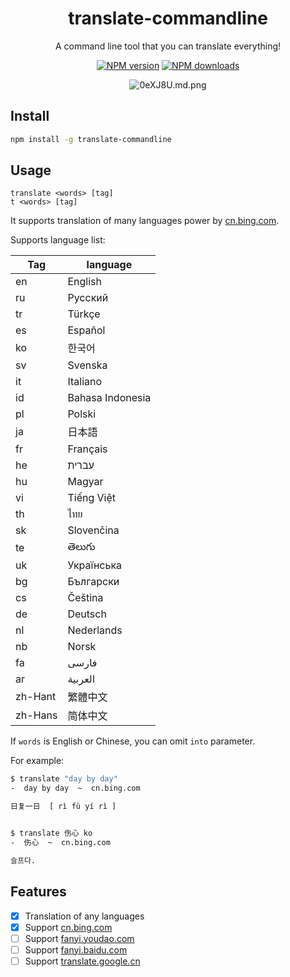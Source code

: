<div align="center">

# translate-commandline

A command line tool that you can translate everything!

[![NPM version](https://img.shields.io/npm/v/translate-commandline.svg?style=flat-square)](https://npmjs.org/package/translate-commandline) [![NPM downloads](http://img.shields.io/npm/dm/translate-commandline.svg?style=flat-square)](https://npmjs.org/package/translate-commandline)

![0eXJ8U.md.png](https://s1.ax1x.com/2020/09/29/0eXJ8U.png)

</div>

## Install

```bash
npm install -g translate-commandline
```

## Usage

```text
translate <words> [tag]
t <words> [tag]
```

It supports translation of many languages power by [cn.bing.com](https://cn.bing.com/translator/).

Supports language list:

|  Tag    |  language |
|  ----   |  ----     |
|   en    |  English  |
|   ru    |  Русский  |
|   tr    |  Türkçe   |
|   es    |  Español  |
|   ko    |  한국어    |
|   sv    |  Svenska  |
|   it    |  Italiano |
|   id    |  Bahasa Indonesia |
|   pl    |  Polski |
|   ja    |  日本語 |
|   fr    |  Français |
|   he    |  עברית |
|   hu    |  Magyar |
|   vi    |  Tiếng Việt |
|   th    |  ไทย |
|   sk    |  Slovenčina |
|   te    |  తెలుగు |
|   uk    |  Українська |
|   bg    |  Български |
|   cs    |  Čeština |
|   de    |  Deutsch |
|   nl    |  Nederlands |
|   nb    |  Norsk |
|   fa    |  فارسی |
|   ar    |  العربية |
| zh-Hant | 繁體中文 |
| zh-Hans | 简体中文 |

If `words` is English or Chinese, you can omit `into` parameter.

For example:

```bash
$ translate "day by day"
-  day by day  ~  cn.bing.com

日复一日  [ rì fù yí rì ]


$ translate 伤心 ko
-  伤心  ~  cn.bing.com

슬프다.
```

## Features

- [x] Translation of any languages
- [x] Support [cn.bing.com](https://cn.bing.com/translator/)
- [ ] Support [fanyi.youdao.com](http://fanyi.youdao.com/)
- [ ] Support [fanyi.baidu.com](https://fanyi.baidu.com/)
- [ ] Support [translate.google.cn](https://translate.google.cn/)
